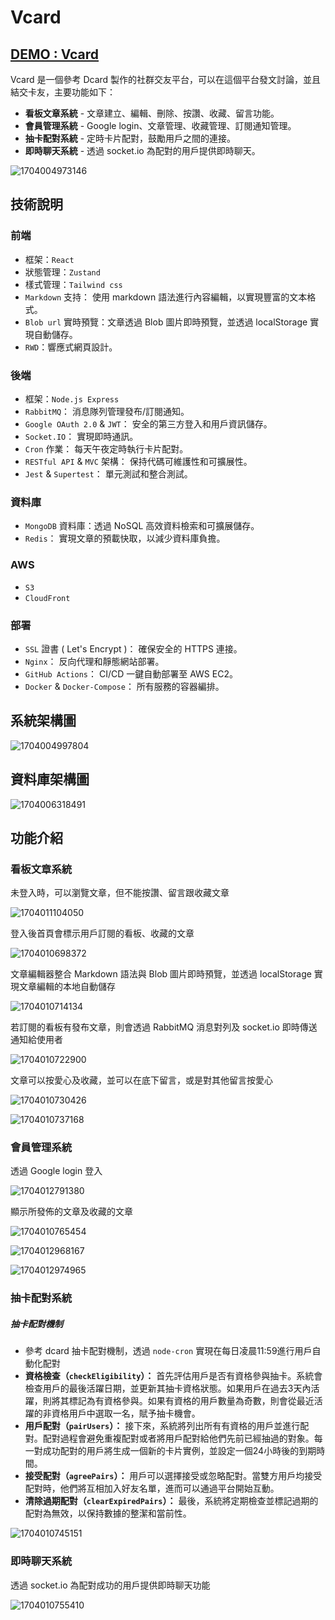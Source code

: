 # Vcard

## [DEMO : Vcard ](https://vcard.myvcard.xyz/)

Vcard 是一個參考 Dcard 製作的社群交友平台，可以在這個平台發文討論，並且結交卡友，主要功能如下：

* **看板文章系統** - 文章建立、編輯、刪除、按讚、收藏、留言功能。
* **會員管理系統** - Google login、文章管理、收藏管理、訂閱通知管理。
* **抽卡配對系統** - 定時卡片配對，鼓勵用戶之間的連接。
* **即時聊天系統** - 透過 socket.io 為配對的用戶提供即時聊天。

![1704004973146](image/README/1704004973146.png "Vcard")

## 技術說明

### 前端

* 框架：`React`
* 狀態管理：`Zustand`
* 樣式管理：`Tailwind css`
* `Markdown` 支持： 使用 markdown 語法進行內容編輯，以實現豐富的文本格式。
* `Blob url` 實時預覽：文章透過 Blob 圖片即時預覽，並透過 localStorage 實現自動儲存。
* `RWD`：響應式網頁設計。

### 後端

* 框架：`Node.js Express`
* `RabbitMQ`： 消息隊列管理發布/訂閱通知。
* `Google OAuth 2.0` & `JWT`： 安全的第三方登入和用戶資訊儲存。
* `Socket.IO`： 實現即時通訊。
* `Cron` 作業： 每天午夜定時執行卡片配對。
* `RESTful API` & `MVC` 架構： 保持代碼可維護性和可擴展性。
* `Jest` & `Supertest`： 單元測試和整合測試。

### 資料庫

* `MongoDB` 資料庫：透過 NoSQL 高效資料檢索和可擴展儲存。
* `Redis`： 實現文章的預載快取，以減少資料庫負擔。

### AWS

* `S3`
* `CloudFront`

### 部署

* `SSL` 證書 ( Let's Encrypt )： 確保安全的 HTTPS 連接。
* `Nginx`： 反向代理和靜態網站部署。
* `GitHub Actions`： CI/CD 一鍵自動部署至 AWS EC2。
* `Docker` & `Docker-Compose`： 所有服務的容器編排。

## 系統架構圖

![1704004997804](image/README/1704004997804.png)

## 資料庫架構圖

![1704006318491](image/README/1704006318491.png)

## 功能介紹

### **看板文章系統**

未登入時，可以瀏覽文章，但不能按讚、留言跟收藏文章

![1704011104050](image/README/1704011104050.png)

登入後首頁會標示用戶訂閱的看板、收藏的文章

![1704010698372](image/README/1704010698372.png)

文章編輯器整合 Markdown 語法與 Blob 圖片即時預覽，並透過 localStorage 實現文章編輯的本地自動儲存

![1704010714134](image/README/1704010714134.png)

若訂閱的看板有發布文章，則會透過 RabbitMQ 消息對列及 socket.io 即時傳送通知給使用者

![1704010722900](image/README/1704010722900.png)

文章可以按愛心及收藏，並可以在底下留言，或是對其他留言按愛心

![1704010730426](image/README/1704010730426.png)

![1704010737168](image/README/1704010737168.png)

### **會員管理系統**

透過 Google login 登入

![1704012791380](image/README/1704012791380.png)

顯示所發佈的文章及收藏的文章

![1704010765454](image/README/1704010765454.png)

![1704012968167](image/README/1704012968167.png)

![1704012974965](image/README/1704012974965.png)

### **抽卡配對系統**

##### 抽卡配對機制

* 參考 dcard 抽卡配對機制，透過 `node-cron` 實現在每日凌晨11:59進行用戶自動化配對
* **資格檢查（`checkEligibility`）：**
  首先評估用戶是否有資格參與抽卡。系統會檢查用戶的最後活躍日期，並更新其抽卡資格狀態。如果用戶在過去3天內活躍，則將其標記為有資格參與。如果有資格的用戶數量為奇數，則會從最近活躍的非資格用戶中選取一名，賦予抽卡機會。
* **用戶配對（`pairUsers`）：**
  接下來，系統將列出所有有資格的用戶並進行配對。配對過程會避免重複配對或者將用戶配對給他們先前已經抽過的對象。每一對成功配對的用戶將生成一個新的卡片實例，並設定一個24小時後的到期時間。
* **接受配對（`agreePairs`）：**
  用戶可以選擇接受或忽略配對。當雙方用戶均接受配對時，他們將互相加入好友名單，進而可以通過平台開始互動。
* **清除過期配對（`clearExpiredPairs`）：**
  最後，系統將定期檢查並標記過期的配對為無效，以保持數據的整潔和當前性。

![1704010745151](image/README/1704010745151.png)

### **即時聊天系統**

透過 socket.io 為配對成功的用戶提供即時聊天功能

![1704010755410](image/README/1704010755410.png)
